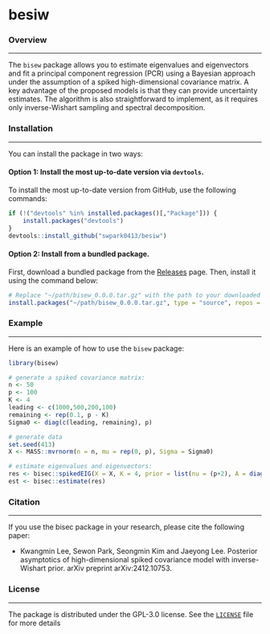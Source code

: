 # besiw

### Overview
-------


The `bisew` package allows you to estimate eigenvalues and eigenvectors and fit a principal component regression (PCR) using a Bayesian approach  under the assumption of a spiked high-dimensional covariance matrix. A key advantage of the proposed models is that they can provide uncertainty estimates. The algorithm is also straightforward to implement, as it requires only inverse-Wishart sampling and spectral decomposition.


### Installation
-------

You can install the package in two ways: 

#### Option 1: Install the most up-to-date version via `devtools`.

To install the most up-to-date version from GitHub, use the following commands:


``` R
if (!("devtools" %in% installed.packages()[,"Package"])) {
    install.packages("devtools")
}
devtools::install_github("swpark0413/besiw")
```

#### Option 2: Install from a bundled package.

First, download a bundled package from the [Releases](https://github.com/swpark0413/besiw/releases/) page. Then, install it using the command below:

``` R
# Replace "~/path/bisew_0.0.0.tar.gz" with the path to your downloaded file
install.packages("~/path/bisew_0.0.0.tar.gz", type = "source", repos = NULL)
```


### Example
-------

Here is an example of how to use the `bisew` package:

``` r
library(bisew)

# generate a spiked covariance matrix:
n <- 50
p <- 100
K <- 4
leading <- c(1000,500,200,100)
remaining <- rep(0.1, p - K)
Sigma0 <- diag(c(leading, remaining), p)

# generate data
set.seed(413)
X <- MASS::mvrnorm(n = n, mu = rep(0, p), Sigma = Sigma0)

# estimate eigenvalues and eigenvectors:
res <- bisec::spikedEIG(X = X, K = 4, prior = list(nu = (p+2), A = diag(2, p)), nsample = 100)
est <- bisec::estimate(res)
```



### Citation
-------

If you use the bisec package in your research, please cite the following paper:

- Kwangmin Lee, Sewon Park, Seongmin Kim and Jaeyong Lee.
  Posterior asymptotics of high-dimensional spiked covariance model with inverse-Wishart prior.
  arXiv preprint arXiv:2412.10753.

<!-- BibTeX citation:
``` bibtex
@Article{ZhangRD2022gps,
  author        = {Zhang, Ruda and Mak, Simon and Dunson, David},
  title         = {Gaussian Process Subspace Prediction for Model Reduction},
  journal       = {SIAM Journal on Scientific Computing},
  year          = {2022},
  volume        = {44},
  number        = {3},
  pages         = {A1428-A1449},
  doi           = {10.1137/21M1432739},
}
``` -->


### License
-------

The package is distributed under the GPL-3.0 license. See the [`LICENSE`](LICENSE) file for more details

